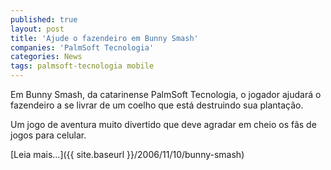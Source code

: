 ```yaml
---
published: true
layout: post
title: 'Ajude o fazendeiro em Bunny Smash'
companies: 'PalmSoft Tecnologia'
categories: News
tags: palmsoft-tecnologia mobile
---
```

Em Bunny Smash, da catarinense PalmSoft Tecnologia, o jogador ajudar&aacute; o fazendeiro a se livrar de um coelho que est&aacute; destruindo sua planta&ccedil;&atilde;o.

Um jogo de aventura muito divertido que deve agradar em cheio os f&atilde;s de jogos para celular.
 
 [Leia mais...]({{ site.baseurl }}/2006/11/10/bunny-smash)
